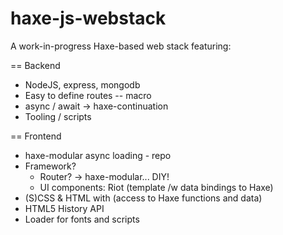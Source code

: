 # haxe-js-webstack

A work-in-progress Haxe-based web stack featuring:

== Backend
- NodeJS, express, mongodb
- Easy to define routes -- macro
- async / await → haxe-continuation
- Tooling / scripts

== Frontend
- haxe-modular async loading - repo
- Framework?
  - Router? → haxe-modular... DIY!
  - UI components: Riot (template /w data bindings to Haxe)
- (S)CSS & HTML with (access to Haxe functions and data)
- HTML5 History API
- Loader for fonts and scripts


